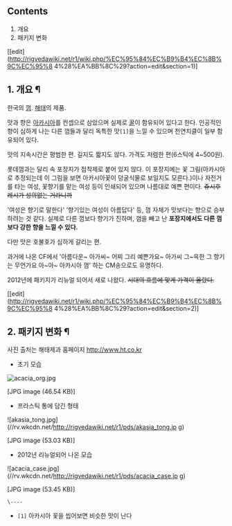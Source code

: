 ## Contents

    

1. 개요 
2. 패키지 변화 

[[edit](http://rigvedawiki.net/r1/wiki.php/%EC%95%84%EC%B9%B4%EC%8B%9C%EC%95%8
4%28%EA%BB%8C%29?action=edit&section=1)]

## 1. 개요 ¶

한국의 [껌](%EA%BB%8C.md). [해태](%ED%95%B4%ED%83%9C.md)의 제품.

  

맛과 향은 [아카시아](%EC%95%84%EC%B9%B4%EC%8B%9C%EC%95%84.md)를 컨셉으로 삼았으며 실제로
[꿀](%EA%BF%80.md)이 함유되어 있다고 한다. 인공적인 향이 심하게 나는 다른 껌들과 달리 독특한 맛`[1]`을 느낄 수
있으며 천연치클이 일부 함유되어 있다.

  

맛의 지속시간은 평범한 편. 길지도 짧지도 않다. 가격도 저렴한 편(6스틱에 4~500원).

  

롯데껌과는 달리 속 포장지가 접착제로 붙어 있지 않다. 이 포장지에는 꽃 그림(아카시아로 추정되는데 이 그림을 보면 아카시아꽃이 덩굴식물로
보일지도 모른다.)이나 자전거를 타는 여성, 꽃향기를 맡는 여성 등이 인쇄되어 있으며 나름대로 예쁜 편이다. <del>쥬시후레시가 성의없는
거라니까</del>

  

'여성은 향기로 말한다' '향기있는 여성이 아름답다' 등, 껌 자체가 맛보다는 향으로 승부하려는 것 같다. 실제로 다른 껌보다 향기가
진하며, 껌을 빼고 난 **포장지에서도 다른 껌보다 강한 향을 느낄 수 있다.**

  

다만 맛은 호불호가 심하게 갈리는 편.

  

과거에 나온 CF에서 '아름다운~ 아가씨~ 어찌 그리 예쁜가요~ 아가씨 그~윽한 그 향기는 무언가요 아~아~ 아카시아 껌' 하는 CM송으로도
유명하다.

  

2012년에 패키지가 리뉴얼 되어서 새로 나왔다. <del>시대의 흐름에 맞게 가격이 올랐다.</del>

  

[[edit](http://rigvedawiki.net/r1/wiki.php/%EC%95%84%EC%B9%B4%EC%8B%9C%EC%95%8
4%28%EA%BB%8C%29?action=edit&section=2)]

## 2. 패키지 변화 ¶

사진 출처는 해태제과 홈페이지 <http://www.ht.co.kr>  

  * 초기 모습  

![acacia_org.jpg](//rv.wkcdn.net/http://rigvedawiki.net/r1/pds/acacia_org.jpg)

[JPG image (46.54 KB)]

  * 프라스틱 통에 담긴 형태  

![akasia_tong.jpg](//rv.wkcdn.net/http://rigvedawiki.net/r1/pds/akasia_tong.jp
g)

[JPG image (53.03 KB)]

  * 2012년 리뉴얼되어 나온 모습  

![acacia_case.jpg](//rv.wkcdn.net/http://rigvedawiki.net/r1/pds/acacia_case.jp
g)

[JPG image (53.45 KB)]

`\----`

  * `[1]` 아카시아 꽃을 씹어보면 비슷한 맛이 난다

